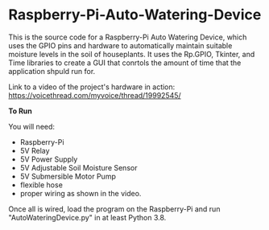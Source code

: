 # Raspberry-Pi-Auto-Watering-Device
This is the source code for a Raspberry-Pi Auto Watering Device, which uses the GPIO pins and hardware to automatically maintain suitable moisture levels in the soil of houseplants. It uses the Rp.GPIO, Tkinter, and Time libraries to create a GUI that conrtols the amount of time that the application shpuld run for. 

Link to a video of the project's hardware in action: https://voicethread.com/myvoice/thread/19992545/

**To Run**

You will need: 

- Raspberry-Pi
- 5V Relay
- 5V Power Supply
- 5V Adjustable Soil Moisture Sensor
- 5V Submersible Motor Pump
- flexible hose
- proper wiring as shown in the video.

Once all is wired, load the program on the Raspberry-Pi and run "AutoWateringDevice.py" in at least Python 3.8. 
  
